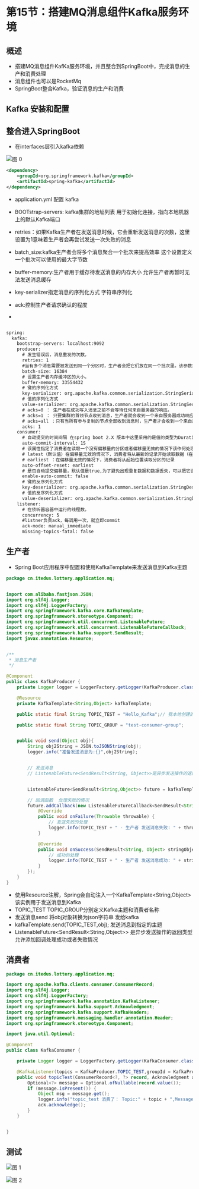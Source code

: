# 第15节：搭建MQ消息组件Kafka服务环境


## 概述


* 搭建MQ消息组件KafKa服务环境，并且整合到SpringBoot中，完成消息的生产和消费处理
* 消息组件也可以是RocketMq
* SpringBoot整合Kafka，验证消息的生产和消费



## Kafka 安装和配置




## 整合进入SpringBoot

* 在interfaces层引入kafka依赖

![图 0](../images/c8d5bd9fb8bfeb42171cb2c1922c40c7c2217e6c8cd62abd0a74a5de2aba8375.png)  


```xml
<dependency>
    <groupId>org.springframework.kafka</groupId>
    <artifactId>spring-kafka</artifactId>
</dependency>


```


* application.yml 配置 kafka


* BOOTstrap-servers: kafka集群的地址列表 用于初始化连接，指向本地机器上的默认Kafka端口
* retries：如果Kafka生产者在发送消息时候，它会重新发送消息的次数，这里设置为1意味着生产者会再尝试发送一次失败的消息
* batch_size:kafka生产者会将多个消息聚合一个批次来提高效率 这个设置定义一个批次可以使用的最大字节数
* buffer-memory:生产者用于缓存待发送消息的内存大小 允许生产者再暂时无法发送消息缓存
* key-serializer指定消息的序列化方式  字符串序列化
* ack:控制生产者请求确认的程度
* 


```XML

spring:
  kafka:
    bootstrap-servers: localhost:9092
    producer:
      # 发生错误后，消息重发的次数。
      retries: 1
      #当有多个消息需要被发送到同一个分区时，生产者会把它们放在同一个批次里。该参数指定了一个批次可以使用的内存大小，按照字节数计算。
      batch-size: 16384
      # 设置生产者内存缓冲区的大小。
      buffer-memory: 33554432
      # 键的序列化方式
      key-serializer: org.apache.kafka.common.serialization.StringSerializer
      # 值的序列化方式
      value-serializer: org.apache.kafka.common.serialization.StringSerializer
      # acks=0 ： 生产者在成功写入消息之前不会等待任何来自服务器的响应。
      # acks=1 ： 只要集群的首领节点收到消息，生产者就会收到一个来自服务器成功响应。
      # acks=all ：只有当所有参与复制的节点全部收到消息时，生产者才会收到一个来自服务器的成功响应。
      acks: 1
    consumer:
      # 自动提交的时间间隔 在spring boot 2.X 版本中这里采用的是值的类型为Duration 需要符合特定的格式，如1S,1M,2H,5D
      auto-commit-interval: 1S
      # 该属性指定了消费者在读取一个没有偏移量的分区或者偏移量无效的情况下该作何处理：
      # latest（默认值）在偏移量无效的情况下，消费者将从最新的记录开始读取数据（在消费者启动之后生成的记录）
      # earliest ：在偏移量无效的情况下，消费者将从起始位置读取分区的记录
      auto-offset-reset: earliest
      # 是否自动提交偏移量，默认值是true,为了避免出现重复数据和数据丢失，可以把它设置为false,然后手动提交偏移量
      enable-auto-commit: false
      # 键的反序列化方式
      key-deserializer: org.apache.kafka.common.serialization.StringDeserializer
      # 值的反序列化方式
      value-deserializer: org.apache.kafka.common.serialization.StringDeserializer
    listener:
      # 在侦听器容器中运行的线程数。
      concurrency: 5
      #listner负责ack，每调用一次，就立即commit
      ack-mode: manual_immediate
      missing-topics-fatal: false


```


## 生产者


* Spring Boot应用程序中配置和使用KafkaTemplate来发送消息到Kafka主题

```java
package cn.itedus.lottery.application.mq;


import com.alibaba.fastjson.JSON;
import org.slf4j.Logger;
import org.slf4j.LoggerFactory;
import org.springframework.kafka.core.KafkaTemplate;
import org.springframework.stereotype.Component;
import org.springframework.util.concurrent.ListenableFuture;
import org.springframework.util.concurrent.ListenableFutureCallback;
import org.springframework.kafka.support.SendResult;
import javax.annotation.Resource;


/**
 * 消息生产者
 */

@Component
public class KafkaProducer {
    private Logger logger = LoggerFactory.getLogger(KafkaProducer.class);

    @Resource
    private KafkaTemplate<String,Object> kafkaTemplate;

    public static final String TOPIC_TEST = "Hello_Kafka";// 我本地创建的一个Kafka主题

    public static final String TOPIC_GROUP = "test-consumer-group";


    public void send(Object obj){
        String obj2String = JSON.toJSONString(obj);
        logger.info("准备发送消息为:{}",obj2String);


        // 发送消息
        // ListenableFuture<SendResult<String, Object>>是异步发送操作的返回类型，它允许你添加回调来处理成功或失败的情况。


        ListenableFuture<SendResult<String,Object>> future = kafkaTemplate.send(TOPIC_TEST,obj);

        // 回调函数  处理失败的情况
        future.addCallback(new ListenableFutureCallback<SendResult<String, Object>>() {
            @Override
            public void onFailure(Throwable throwable) {
                // 发送失败的处理
                logger.info(TOPIC_TEST + " - 生产者 发送消息失败: " + throwable.getMessage());
            }

            @Override
            public void onSuccess(SendResult<String, Object> stringObjectSendResult) {
                // 成功的处理
                logger.info(TOPIC_TEST + " - 生产者 发送消息成功: " + stringObjectSendResult.toString());
            }
        });
    }
}


```

* 使用Resource注解，Spring会自动注入一个KafkaTemplate<String,Object> 该实例用于发送消息到Kafka
* TOPIC_TEST TOPIC_GROUP分别定义Kafka主题和消费者名称
* 发送消息send 将obj对象转换为json字符串 发给kafka
* kafkaTemplate.send(TOPIC_TEST,obj); 发送消息到指定的主题
* ListenableFuture<SendResult<String,Object>> 是异步发送操作的返回类型 允许添加回调处理成功或者失败情况



## 消费者


```java
package cn.itedus.lottery.application.mq;

import org.apache.kafka.clients.consumer.ConsumerRecord;
import org.slf4j.Logger;
import org.slf4j.LoggerFactory;
import org.springframework.kafka.annotation.KafkaListener;
import org.springframework.kafka.support.Acknowledgment;
import org.springframework.kafka.support.KafkaHeaders;
import org.springframework.messaging.handler.annotation.Header;
import org.springframework.stereotype.Component;

import java.util.Optional;

@Component
public class KafkaConsumer {

    private Logger logger = LoggerFactory.getLogger(KafkaConsumer.class);

    @KafkaListener(topics = KafkaProducer.TOPIC_TEST,groupId = KafkaProducer.TOPIC_GROUP)
    public void topicTest(ConsumerRecord<?, ?> record, Acknowledgment ack, @Header(KafkaHeaders.RECEIVED_TOPIC) String topic) {
        Optional<?> message = Optional.ofNullable(record.value());
        if (message.isPresent()) {
            Object msg = message.get();
            logger.info("topic_test 消费了： Topic:" + topic + ",Message:" + msg);
            ack.acknowledge();
        }
    }


}


```


## 测试

![图 1](../images/eaf7d36a6396acf64326c59bda704687436b521c82f29c324a624e953d2091aa.png)  

![图 2](../images/6bd55cb130d7766d8969fc4b7583a91ed6fb11cd41421decfc4ea2e92f1af89a.png)  


